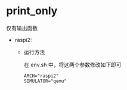 
# print_only

仅有输出函数

- raspi2:

  - 运行方法
    
    在 env.sh 中，将这两个参数修改如下即可

    ```
    ARCH="raspi2"
    SIMULATOR="qemu"
    ```